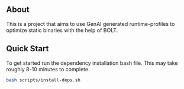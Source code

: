 ## About
This is a project that aims to use GenAI generated runtime-profiles to optimize static binaries with the help of BOLT. 

## Quick Start
To get started run the dependency installation bash file. This may take roughly 8-10 minutes to complete. 
```bash
bash scripts/install-deps.sh
```